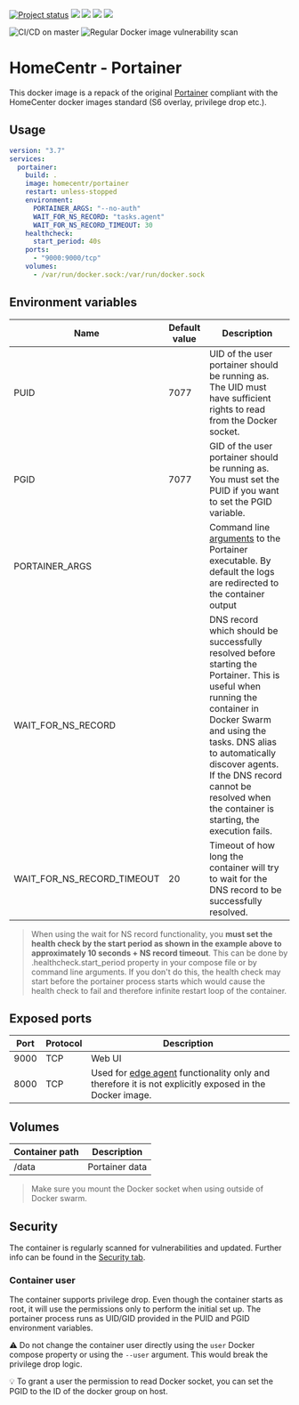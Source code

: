 [![Project status](https://img.shields.io/badge/Project%20status-stable%20%26%20actively%20maintaned-green.svg)](https://github.com/homecentr/docker-portainer/graphs/commit-activity) 
[![](https://img.shields.io/github/issues-raw/homecentr/docker-portainer/bug?label=open%20bugs)](https://github.com/homecentr/docker-portainer/labels/bug) 
[![](https://images.microbadger.com/badges/version/homecentr/portainer.svg)](https://hub.docker.com/repository/docker/homecentr/portainer)
[![](https://img.shields.io/docker/pulls/homecentr/portainer.svg)](https://hub.docker.com/repository/docker/homecentr/portainer) 
[![](https://img.shields.io/docker/image-size/homecentr/portainer/latest)](https://hub.docker.com/repository/docker/homecentr/portainer)

![CI/CD on master](https://github.com/homecentr/docker-portainer/workflows/CI/CD%20on%20master/badge.svg)
![Regular Docker image vulnerability scan](https://github.com/homecentr/docker-portainer/workflows/Regular%20Docker%20image%20vulnerability%20scan/badge.svg)


# HomeCentr - Portainer
This docker image is a repack of the original [Portainer](https://www.portainer.io/) compliant with the HomeCenter docker images standard (S6 overlay, privilege drop etc.).

## Usage

```yml
version: "3.7"
services:
  portainer:
    build: .
    image: homecentr/portainer
    restart: unless-stopped
    environment:
      PORTAINER_ARGS: "--no-auth"
      WAIT_FOR_NS_RECORD: "tasks.agent"
      WAIT_FOR_NS_RECORD_TIMEOUT: 30
    healthcheck:
      start_period: 40s    
    ports:
      - "9000:9000/tcp"
    volumes:
      - /var/run/docker.sock:/var/run/docker.sock
```

## Environment variables

| Name | Default value | Description |
|------|---------------|-------------|
| PUID | 7077 | UID of the user portainer should be running as. The UID must have sufficient rights to read from the Docker socket. |
| PGID | 7077 | GID of the user portainer should be running as. You must set the PUID if you want to set the PGID variable. |
| PORTAINER_ARGS | | Command line [arguments](https://portainer.readthedocs.io/en/stable/configuration.html#available-flags) to the Portainer executable. By default the logs are redirected to the container output |
| WAIT_FOR_NS_RECORD | | DNS record which should be successfully resolved before starting the Portainer. This is useful when running the container in Docker Swarm and using the tasks.<service> DNS alias to automatically discover agents. If the DNS record cannot be resolved when the container is starting, the execution fails. |
| WAIT_FOR_NS_RECORD_TIMEOUT | 20 | Timeout of how long the container will try to wait for the DNS record to be successfully resolved. |

> When using the wait for NS record functionality, you **must set the health check by the start period as shown in the example above to approximately 10 seconds + NS record timeout**. This can be done by <service>.healthcheck.start_period property in your compose file or by command line arguments. If you don't do this, the health check may start before the portainer process starts which would cause the health check to fail and therefore infinite restart loop of the container. 

## Exposed ports

| Port | Protocol | Description |
|------|------|-------------|
| 9000 | TCP | Web UI |
| 8000 | TCP | Used for [edge agent](https://www.portainer.io/2019/07/portainer-edge-agent/) functionality only and therefore it is not explicitly exposed in the Docker image. | 

## Volumes

| Container path | Description |
|-------------|-----------------|
| /data | Portainer data |

> Make sure you mount the Docker socket when using outside of Docker swarm.

## Security
The container is regularly scanned for vulnerabilities and updated. Further info can be found in the [Security tab](https://github.com/homecentr/docker-portainer/security).

### Container user
The container supports privilege drop. Even though the container starts as root, it will use the permissions only to perform the initial set up. The portainer process runs as UID/GID provided in the PUID and PGID environment variables.

:warning: Do not change the container user directly using the `user` Docker compose property or using the `--user` argument. This would break the privilege drop logic.

:bulb: To grant a user the permission to read Docker socket, you can set the PGID to the ID of the docker group on host.